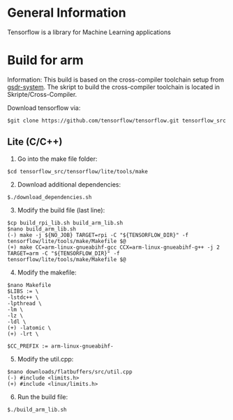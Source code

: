 # General Information

Tensorflow is a library for Machine Learning applications

# Build for arm

Information: This build is based on the cross-compiler toolchain setup from [gsdr-system](https://gitlab.dlr.de/adsb-receiver/gsdr-system). The skript to build the cross-compiler toolchain is located in Skripte/Cross-Compiler.

Download tensorflow via:

```
$git clone https://github.com/tensorflow/tensorflow.git tensorflow_src
```

## Lite (C/C++)

1. Go into the make file folder:

```
$cd tensorflow_src/tensorflow/lite/tools/make
```

2. Download additional dependencies:

```
$./download_dependencies.sh
```

3. Modify the build file (last line):

```
$cp build_rpi_lib.sh build_arm_lib.sh
$nano build_arm_lib.sh
(-) make -j ${NO_JOB} TARGET=rpi -C "${TENSORFLOW_DIR}" -f tensorflow/lite/tools/make/Makefile $@
(+) make CC=arm-linux-gnueabihf-gcc CCX=arm-linux-gnueabihf-g++ -j 2 TARGET=arm -C "${TENSORFLOW_DIR}" -f tensorflow/lite/tools/make/Makefile $@
```

4. Modify the makefile:

```
$nano Makefile
$LIBS := \
-lstdc++ \
-lpthread \
-lm \
-lz \
-ldl \
(+) -latomic \
(+) -lrt \

$CC_PREFIX := arm-linux-gnueabihf-
```

5. Modify the util.cpp:

```
$nano downloads/flatbuffers/src/util.cpp
(-) #include <limits.h>
(+) #include <linux/limits.h>
```

6. Run the build file:

```
$./build_arm_lib.sh
```
